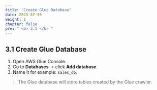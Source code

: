 ```yaml
---
title: "Create Glue Database"
date: 2025-07-05
weight: 1
chapter: false
pre: " <b> 3.1 </b> "
---
```


## 3.1 Create Glue Database

1. Open AWS Glue Console.
2. Go to **Databases** → click **Add database**.
3. Name it for example: `sales_db`.

> The Glue database will store tables created by the Glue crawler.
